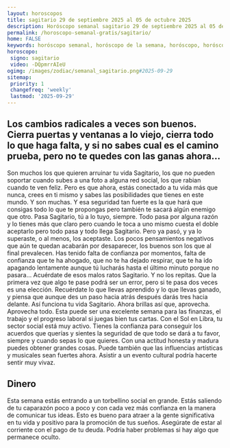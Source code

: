 ```yaml
---
layout: horoscopos
title: sagitario 29 de septiembre 2025 al 05 de octubre 2025 
description: Horóscopo semanal sagitario 29 de septiembre 2025 al 05 de octubre 2025. Los cambios radicales a veces son buenos. Cierra puertas y ventanas a lo viejo, cierra todo lo que haga falta, y si no sabes cual es el camino prueba, pero no te quedes con las ganas ahora…
permalink: /horoscopo-semanal-gratis/sagitario/
home: FALSE
keywords: horóscopo semanal, horóscopo de la semana, horóscopo, horóscopo gratis,horóscopos, horóscopo esperanza gracia, horoscopos sagitario la semana, horóscopos gratis, Tarot, Astrologia, Zodíaco, sagitario, horoscopo gratis, semanal
horoscopo:
 signo: sagitario
 video: -DQpmrrAIeU
ogimg: /images/zodiac/semanal_sagitario.png#2025-09-29
sitemap:
 priority: 1
 changefreq: 'weekly'
 lastmod: '2025-09-29'
---
```




## Los cambios radicales a veces son buenos. Cierra puertas y ventanas a lo viejo, cierra todo lo que haga falta, y si no sabes cual es el camino prueba, pero no te quedes con las ganas ahora…

Son muchos los que quieren arruinar tu vida Sagitario, los que no pueden soportar cuando subes a una foto a alguna red social, los que rabian cuando te ven feliz. Pero es que ahora, estás conectado a tu vida más que nunca, crees en ti mismo y sabes las posibilidades que tienes en este mundo. Y son muchas. Y esa seguridad tan fuerte es la que hará que consigas todo lo que te propongas pero también te sacará algún enemigo que otro. Pasa Sagitario, tú a lo tuyo, siempre. Todo pasa por alguna razón y lo tienes más que claro pero cuando le toca a uno mismo cuesta el doble aceptarlo pero todo pasa y todo llega Sagitario. Pero ya pasó, y ya lo superaste, o al menos, los aceptaste. Los pocos pensamientos negativos que aún te quedan acabarán por desaparecer, los buenos son los que al final prevalecen. Has tenido falta de confianza por momentos, falta de confianza que te ha ahogado, que no te ha dejado respirar, que te ha ido apagando lentamente aunque tú lucharás hasta el último minuto porque no pasara… Acuérdate de esos malos ratos Sagitario. Y no los repitas. Que la primera vez que algo te pase podrá ser un error, pero si te pasa dos veces es una elección. Recuérdate lo que llevas aprendido y lo que llevas ganado, y piensa que aunque des un paso hacia atrás después darás tres hacia delante. Así funciona tu vida Sagitario. Ahora brillas así que, aprovecha. Aprovecha todo.
Esta puede ser una excelente semana para las finanzas, el trabajo y el progreso laboral si juegas bien tus cartas. Con el Sol en Libra, tu sector social está muy activo. Tienes la confianza para conseguir los acuerdos que querías y sientes la seguridad de que todo se dará a tu favor, siempre y cuando sepas lo que quieres. Con una actitud honesta y madura puedes obtener grandes cosas. Puede también que las influencias artísticas y musicales sean fuertes ahora. Asistir a un evento cultural podría hacerte sentir muy vivaz.

## Dinero

Esta semana estás entrando a un torbellino social en grande. Estás saliendo de tu caparazón poco a poco y con cada vez más confianza en la manera de comunicar tus ideas. Esto es bueno para atraer a la gente significativa en tu vida y positivo para la promoción de tus sueños. Asegúrate de estar al corriente con el pago de tu deuda. Podría haber problemas si hay algo que permanece oculto.